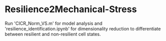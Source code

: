 # Resilience2Mechanical-Stress
Run 'CICR_Norm_VS.m' for model analysis and 'resilience_identification.ipynb' for dimensionality reduction to differentiate between resilient and non-resilient cell states.
